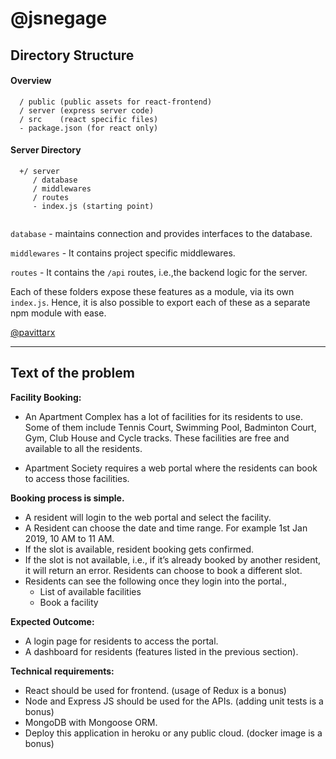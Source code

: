 # @jsnegage 

## Directory Structure

#### Overview

```
  / public (public assets for react-frontend)
  / server (express server code)
  / src    (react specific files)
  - package.json (for react only)
```
#### Server Directory
 
```
  +/ server
     / database
     / middlewares 
     / routes   
     - index.js (starting point)


```

`database` - maintains connection and provides interfaces to the database. 

`middlewares` - It contains project specific middlewares.

`routes` - It contains the `/api` routes, i.e.,the backend logic for the server.

Each of these folders expose these features as a module, via its own `index.js`. Hence, it is also possible to export each of these as a separate npm module with ease. 

[@pavittarx](https://github.com/pavittarx)

----

## Text of the problem

**Facility Booking:**

* An Apartment Complex has a lot of facilities for its residents to use. Some of them include Tennis Court, Swimming Pool, Badminton Court, Gym, Club House and Cycle tracks. These facilities are free and available to all the residents.

* Apartment Society requires a web portal where the residents can book to access those facilities.

**Booking process is simple.**

  * A resident will login to the web portal and select the facility. 
  * A Resident can choose the date and time range. For example 1st Jan 2019, 10 AM to 11 AM.
  * If the slot is available, resident booking gets confirmed. 
  * If the slot is not available, i.e., if it’s already booked by another resident, it will return an error. Residents can choose to book a different slot.
  * Residents can see the following once they login into the portal.,
    * List of available facilities
    * Book a facility

**Expected Outcome:**
* A login page for residents to access the portal.
* A dashboard for residents (features listed in the previous section).

**Technical requirements:**

* React should be used for frontend. (usage of Redux is a bonus)
* Node and Express JS should be used for the APIs. (adding unit tests is a bonus)
* MongoDB with Mongoose ORM.
* Deploy this application in heroku or any public cloud. (docker image is a bonus)
